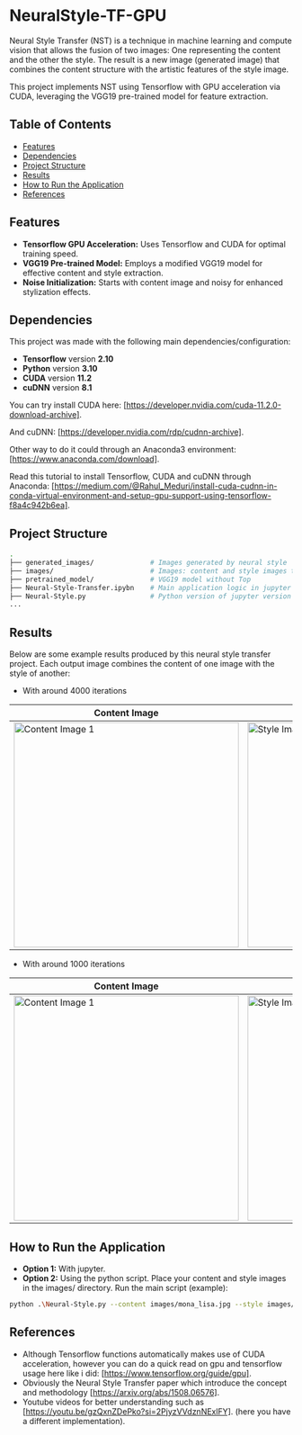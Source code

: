 # NeuralStyle-TF-GPU

Neural Style Transfer (NST) is a technique in machine learning and compute vision that allows the fusion of two images: One representing the content and the other the style. The result is a new image (generated image) that combines the content structure with the artistic features of the style image.

This project implements NST using Tensorflow with GPU acceleration via CUDA, leveraging the VGG19 pre-trained model for feature extraction.

## Table of Contents
- [Features](#features)
- [Dependencies](#dependencies)
- [Project Structure](#project-structure)
- [Results](#results)
- [How to Run the Application](#how-to-run-the-application)
- [References](#references)


## Features
- **Tensorflow GPU Acceleration:** Uses Tensorflow and CUDA for optimal training speed.
- **VGG19 Pre-trained Model:** Employs a modified VGG19 model for effective content and style extraction.
- **Noise Initialization:** Starts with content image and noisy for enhanced stylization effects.

## Dependencies
This project was made with the following main dependencies/configuration:
- **Tensorflow** version **2.10**
- **Python** version **3.10**
- **CUDA** version **11.2**
- **cuDNN** version **8.1**

You can try install CUDA here: [https://developer.nvidia.com/cuda-11.2.0-download-archive].

And cuDNN: [https://developer.nvidia.com/rdp/cudnn-archive].

Other way to do it could through an Anaconda3 environment: [https://www.anaconda.com/download].

Read this tutorial to install Tensorflow, CUDA and cuDNN through Anaconda: [https://medium.com/@Rahul_Meduri/install-cuda-cudnn-in-conda-virtual-environment-and-setup-gpu-support-using-tensorflow-f8a4c942b6ea].

## Project Structure
```bash 
.
├── generated_images/              # Images generated by neural style 
├── images/                        # Images: content and style images to use 
├── pretrained_model/              # VGG19 model without Top
├── Neural-Style-Transfer.ipybn    # Main application logic in jupyter (more explained) Neural Style Transfer
├── Neural-Style.py                # Python version of jupyter version
...
```

## Results

Below are some example results produced by this neural style transfer project. Each output image combines the content of one image with the style of another:

- With around 4000 iterations

| Content Image | Style Image | Generated Image |
|----------|----------|----------|
| <img src="https://github.com/Jordi17z/NeuralStyle-TF-GPU/blob/main/images/claude_monet.jpg" alt="Content Image 1" width="400" height="400"> | <img src="https://github.com/Jordi17z/NeuralStyle-TF-GPU/blob/main/images/drop-of-water.jpg" alt="Style Image 1" width="400" height="400"> | <img src="https://github.com/Jordi17z/NeuralStyle-TF-GPU/blob/main/generated_images/water_monet.jpg" alt="Result Image 1" width="400" height="400"> |

- With around 1000 iterations

| Content Image | Style Image | Generated Image |
|----------|----------|----------|
| <img src="https://github.com/Jordi17z/NeuralStyle-TF-GPU/blob/main/images/content_image.jpg" alt="Content Image 1" width="400" height="400"> | <img src="https://github.com/Jordi17z/NeuralStyle-TF-GPU/blob/main/images/style_image.jpg" alt="Style Image 1" width="400" height="400"> | <img src="https://github.com/Jordi17z/NeuralStyle-TF-GPU/blob/main/generated_images/generated_image.jpg?raw=true" alt="Result Image 1" width="400" height="400"> |



## How to Run the Application

- **Option 1:** With jupyter.
- **Option 2:** Using the python script. Place your content and style images in the images/ directory.
Run the main script (example):
```bash
python .\Neural-Style.py --content images/mona_lisa.jpg --style images/stone_style.jpg --output stone_lisa
```

## References
- Although Tensorflow functions automatically makes use of CUDA acceleration, however you can do a quick read on gpu and tensorflow usage here like i did: [https://www.tensorflow.org/guide/gpu].
- Obviously the Neural Style Transfer paper which introduce the concept and methodology [https://arxiv.org/abs/1508.06576].
- Youtube videos for better understanding such as [https://youtu.be/gzQxnZDePko?si=2PjyzVVdznNExlFY]. (here you have a different implementation).
